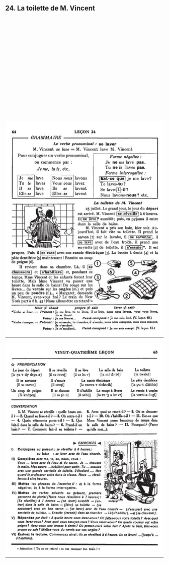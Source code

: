 ## 24. La toilette de M. Vincent

<iframe width="560" height="315" src="" frameborder="0" allow="accelerometer; autoplay; encrypted-media; gyroscope; picture-in-picture" allowfullscreen></iframe>

![24A](img/24A.JPG)

![24B](img/24B.JPG)
